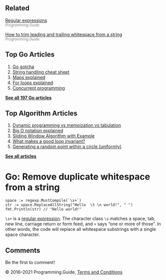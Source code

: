 



## Related

[Regular expressions](regexp-cheat-sheet.html)  
<span style="color: grey; font-style: italic; font-size: smaller">Programming.Guide</span>

[How to trim leading and trailing whitespace from a string](trim-whitespace-from-string.html)  
<span style="color: grey; font-style: italic; font-size: smaller">Programming.Guide</span>

## Top Go Articles

1.  [Go gotcha](go-gotcha.html)
2.  [String handling cheat sheet](string-functions-reference-cheat-sheet.html)
3.  [Maps explained](maps-explained.html)
4.  [For loops explained](for-loop.html)
5.  [Concurrent programming](go-concurrency-tutorial.html)

[**See all 197 Go articles**](index.html)



## Top Algorithm Articles

1.  [Dynamic programming vs memoization vs tabulation](../dynamic-programming-vs-memoization-vs-tabulation.html)
2.  [Big O notation explained](../big-o-notation-explained.html)
3.  [Sliding Window Algorithm with Example](../sliding-window-example.html)
4.  [What makes a good loop invariant?](../what-makes-a-good-loop-invariant.html)
5.  [Generating a random point within a circle (uniformly)](../random-point-within-circle.html)

[**See all articles**](../index.html)

# Go: Remove duplicate whitespace from a string

    space := regexp.MustCompile(`\s+`)
    str := space.ReplaceAllString("Hello  \t \n world!", " ")
    fmt.Println(str) // "Hello world!"

`\s+` is a [regular expression](regexp-cheat-sheet.html). The character class `\s` matches a space, tab, new line, carriage return or form feed, and `+` says “one or more of those”. In other words, the code will replace all whitespace substrings with a single space character.

## Comments

Be the first to comment!

© 2016–2021 Programming.Guide, [Terms and Conditions](../terms-and-conditions.html)

